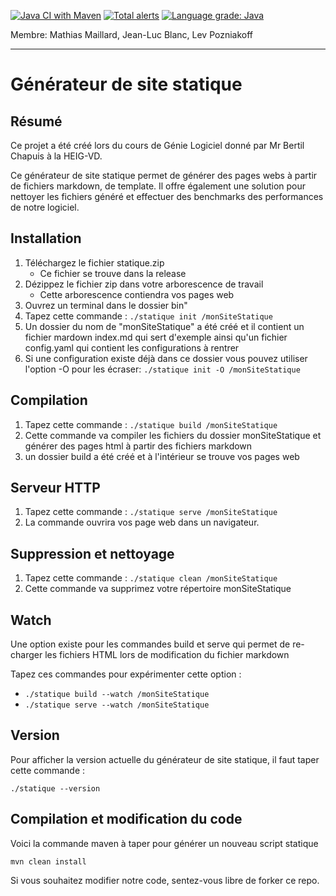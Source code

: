 [![Java CI with Maven](https://github.com/gen-classroom/projet-blanc_maillard_pozniakoff/actions/workflows/maven.yml/badge.svg)](https://github.com/gen-classroom/projet-blanc_maillard_pozniakoff/actions/workflows/maven.yml) [![Total alerts](https://img.shields.io/lgtm/alerts/g/gen-classroom/projet-blanc_maillard_pozniakoff.svg?logo=lgtm&logoWidth=18)](https://lgtm.com/projects/g/gen-classroom/projet-blanc_maillard_pozniakoff/alerts/) [![Language grade: Java](https://img.shields.io/lgtm/grade/java/g/gen-classroom/projet-blanc_maillard_pozniakoff.svg?logo=lgtm&logoWidth=18)](https://lgtm.com/projects/g/gen-classroom/projet-blanc_maillard_pozniakoff/context:java)

Membre: Mathias Maillard, Jean-Luc Blanc, Lev Pozniakoff

------

# Générateur de site statique

## Résumé

Ce projet a été créé lors du cours de Génie Logiciel donné par Mr Bertil Chapuis à la HEIG-VD.

Ce générateur de site statique permet de générer des pages webs à partir de fichiers markdown, de template. Il offre également une solution pour nettoyer les fichiers généré et effectuer des benchmarks des performances de notre logiciel.

## Installation

1. Téléchargez le fichier statique.zip
	  * Ce fichier se trouve dans la release
2. Dézippez le fichier zip dans votre arborescence de travail
	  * Cette arborescence contiendra vos pages web
3. Ouvrez un terminal dans le dossier bin"
4. Tapez cette commande : ``./statique init /monSiteStatique``
5. Un dossier du nom de "monSiteStatique" a été créé et il contient un fichier mardown index.md qui sert d'exemple ainsi qu'un fichier config.yaml qui contient les configurations à rentrer
6. Si une configuration existe déjà dans ce dossier vous pouvez utiliser l'option -O pour les écraser: ``./statique init -O /monSiteStatique``

## Compilation

1. Tapez cette commande : ``./statique build /monSiteStatique``
2. Cette commande va compiler les fichiers du dossier monSiteStatique et générer des pages html à partir des fichiers markdown
3. un dossier build a été créé et à l'intérieur se trouve vos pages web

## Serveur HTTP

1. Tapez cette commande : ``./statique serve /monSiteStatique``
2. La commande ouvrira vos page web dans un navigateur. 

## Suppression et nettoyage

1. Tapez cette commande : ``./statique clean /monSiteStatique``
2. Cette commande va supprimez votre répertoire monSiteStatique

## Watch

Une option existe pour les commandes build et serve qui permet de re-charger les fichiers HTML lors de modification du fichier markdown

Tapez ces commandes pour expérimenter cette option : 

* ``./statique build --watch /monSiteStatique``
* ``./statique serve --watch /monSiteStatique``

## Version

Pour afficher la version actuelle du générateur de site statique, il faut taper cette commande : 

 ``./statique --version``

## Compilation et modification du code

Voici la commande maven à taper pour générer un nouveau script statique

```
mvn clean install
```

Si vous souhaitez modifier notre code, sentez-vous libre de forker ce repo.
